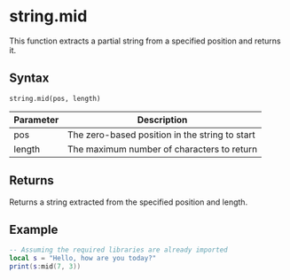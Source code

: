# string.mid
This function extracts a partial string from a specified position and returns it.

## Syntax
`string.mid(pos, length)`

| Parameter | Description |
| --- | --- |
| pos | The zero-based position in the string to start |
| length | The maximum number of characters to return |

## Returns
Returns a string extracted from the specified position and length.

## Example

```lua
-- Assuming the required libraries are already imported
local s = "Hello, how are you today?"
print(s:mid(7, 3))
```